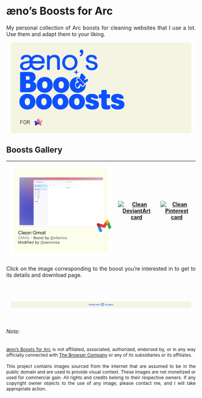 # æno’s Boosts for Arc

<p style="text-align:justify;">
  My personal collection of Arc boosts for cleaning websites that I use a lot. Use them and adapt them to your liking.
</p>

[![æno’s Boosts for Arc banner](imgs/banner.svg)](https://github.com/aenonea/Arc-Boosts)

## Boosts Gallery

| [![Clean Gmail card](imgs/boosts/clean_gmail/card.svg)](https://github.com/aenonea/Arc-Boosts/tree/main/clean_gmail) | [![Clean DeviantArt card](imgs/boosts/clean_deviantart/card.svg)](https://github.com/aenonea/Arc-Boosts/tree/main/clean_deviantart) | [![Clean Pinterest card](imgs/boosts/clean_pinterest/card.svg)](https://github.com/aenonea/Arc-Boosts/tree/main/clean_pinterest) |
| :------------------------------------------------------------------------------------------------------------------: | :---------------------------------------------------------------------------------------------------------------------------------: | :------------------------------------------------------------------------------------------------------------------------------: |

<p style="text-align:justify;">
  Click on the image corresponding to the boost you’re interested in to get to its details and download page.
</p>

<br><br>

[![Footer banner](imgs/footer_banner.svg)](https://github.com/aenonea)

<br>

###### Note:

<p style="text-align:justify; font-size:.85em;">
  <a href="https://github.com/aenonea/Arc-Boost">æno’s Boosts for Arc</a> is not affiliated, associated, authorized, endorsed by, or in any way officially connected with <a href="https://thebrowser.company/">The Browser Company</a> or any of its subsidiaries or its affiliates.<br>
  <br>
  This project contains images sourced from the internet that are assumed to be in the public domain and are used to provide visual context. These images are not monetized or used for commercial gain. All rights and credits belong to their respective owners. If any copyright owner objects to the use of any image, please contact me, and I will take appropriate action.
</p>
